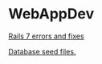 <!-- https://drb80.github.io/WebAppDev/ -->
# WebAppDev
[Rails 7 errors and fixes](https://drb80.github.io/WebAppDev/Errors)

[Database seed files.](https://drb80.github.io/WebAppDev/SeedFiles)
